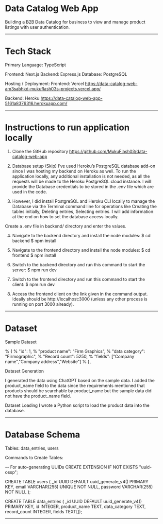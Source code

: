 # Data Catalog Web App
Building a B2B Data Catalog for business to view and manage product listings with user authentication.

--------------

# Tech Stack

Primary Language: TypeScript

Frontend: Next.js
Backend: Express.js
Database: PostgreSQL

Hosting / Deployment:
Frontend: Vercel
https://data-catalog-web-am3sabhkd-mukuflash03s-projects.vercel.app/

Backend: Heroku
https://data-catalog-web-app-5161a8376316.herokuapp.com/

--------------

# Instructions to run application locally

1. Clone the GitHub repository
	https://github.com/MukuFlash03/data-catalog-web-app

2. Database setup (Skip)
I’ve used Heroku’s PostgreSQL database add-on since I was hosting my backend on Heroku as well.
To run the application locally, any additional installation is not needed, as all the requests will be made to the Heroku PostgreSQL cloud instance.
I will provide the Database credentials to be stored in the .env file which are used in the code.

3. However, I did install PostgreSQL and Heroku CLI locally to manage the Database via the Terminal command line for operations like Creating the tables initially, Deleting entries, Selecting entries.
I will add information at the end on how to set the database access locally.

Create a .env file in backend/ directory and enter the values.

4. Navigate to the backend directory and install the node modules:
$ cd backend
$ npm install

5. Navigate to the frontend directory and install the node modules:
$ cd frontend
$ npm install

6. Switch to the backend directory and run this command to start the server:
	$ npm run dev


7. Switch to the frontend directory and run this command to start the client:
    $ npm run dev

8. Access the frontend client on the link given in the command output. 
Ideally should be http://localhost:3000 (unless any other process is running on port 3000 already).

--------------

# Dataset

Sample Dataset

%  {
%    "id": 1,
%    "product name": "Firm Graphics",
%    "data category": "Firmographic",
%    "Record count": 5250,
%    "fields": ["Company name","Company address","Website"]
%  },


Dataset Generation

I generated the data using ChatGPT based on the sample data.
I added the product_name field to the data since the requirements mentioned that products should be searchable by product_name but the sample data did not have the product_name field.

Dataset Loading
I wrote a Python script to load the product data into the database.

--------------


# Database Schema

Tables: data_entries, users

Commands to Create Tables:

-- For auto-generating UUIDs 
CREATE EXTENSION IF NOT EXISTS "uuid-ossp";
  
CREATE TABLE users ( _id UUID DEFAULT uuid_generate_v4() PRIMARY KEY, email VARCHAR(255) UNIQUE NOT NULL, password VARCHAR(255) NOT NULL );

CREATE TABLE data_entries ( _id UUID DEFAULT uuid_generate_v4() PRIMARY KEY, id INTEGER, product_name TEXT, data_category TEXT, record_count INTEGER, fields TEXT[]);

-----------